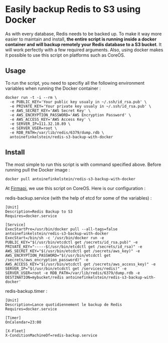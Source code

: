 # Easily backup Redis to S3 using Docker

As with every database, Redis needs to be backed up. To make it way more easier to maintain and install, **the entire script is running inside a docker container and will backup remotely your Redis database to a S3 bucket**. It will work perfectly with a few required arguments. Also, using docker makes it possible to use this script on platforms such as CoreOS.

## Usage

To run the script, you need to specifiy all the following environment variables when running the Docker container :

```
docker run -t -i --rm \
  -e PUBLIC_KEY='Your public key usualy in ~/.ssh/id_rsa.pub' \
  -e PRIVATE_KEY='Your private key usualy in ~/.ssh/id_rsa.pub' \
  -e AWS_SECRET_KEY='AWS Secret Key' \
  -e AWS_ENCRYPTION_PASSWORD='AWS Encryption Password' \
  -e AWS_ACCESS_KEY='AWS Access Key' \
  -e SERVER_IP=111.32.10.89 \
  -e SERVER_USER=root \
  -e RDB_PATH=/var/lib/redis/6379/dump.rdb \
  antoinefinkelstein/redis-s3-backup-with-docker
```

## Install

The most simple to run this script is with command specified above. Before running pull the Docker image :

```
docker pull antoinefinkelstein/redis-s3-backup-with-docker
```

At [Firmapi](https://firmapi.com/), we use this script on CoreOS. Here is our configuration :

redis-backup.service (with the help of etcd for some of the variables) :

```
[Unit]
Description=Redis Backup to S3
Requires=docker.service

[Service]
ExecStartPre=/usr/bin/docker pull --all-tags=false antoinefinkelstein/redis-s3-backup-with-docker
ExecStart=/bin/sh -c '/usr/bin/docker run -e PUBLIC_KEY="$(/usr/bin/etcdctl get /secrets/id_rsa.pub)" -e PRIVATE_KEY="-----$(/usr/bin/etcdctl get /secrets/id_rsa)" -e AWS_SECRET_KEY="$(/usr/bin/etcdctl get /secrets/aws_key)" -e AWS_ENCRYPTION_PASSWORD="$(/usr/bin/etcdctl get /secrets/aws_encryption_password)" -e AWS_ACCESS_KEY="$(/usr/bin/etcdctl get /secrets/aws_access_key)" -e SERVER_IP="$(/usr/bin/etcdctl get /services/redis)" -e SERVER_USER=root -e RDB_PATH=/var/lib/redis/6379/dump.rdb -e DESTINATION=mybucket/redis antoinefinkelstein/redis-s3-backup-with-docker'
```

redis-backup.timer :

```
[Unit]
Description=Lance quotidiennement le backup de Redis
Requires=docker.service

[Timer]
OnCalendar=23:00

[X-Fleet]
X-ConditionMachineOf=redis-backup.service
```
